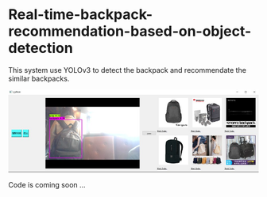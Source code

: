 # Real-time-backpack-recommendation-based-on-object-detection
This system use YOLOv3 to detect the backpack and recommendate the similar backpacks.


<img src="https://github.com/gsdndeer/Real-time-backpack-recommendation-based-on-object-detect/blob/master/figures/GUI.jpg">

Code is coming soon ...
